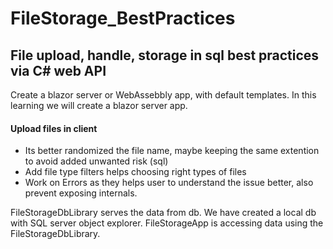 # FileStorage_BestPractices
## File upload, handle, storage in sql best practices via C# web API

Create a blazor server or WebAssebbly app, with default templates. In this learning we will create a blazor server app.

#### Upload files in client
* Its better randomized the file name, maybe keeping the same extention to avoid added unwanted risk (sql)
* Add file type filters helps choosing right types of files
* Work on Errors as they helps user to understand the issue better, also prevent exposing internals.

FileStorageDbLibrary serves the data from db. We have created a local db with SQL server  object explorer.
FileStorageApp is accessing data using the FileStorageDbLibrary.